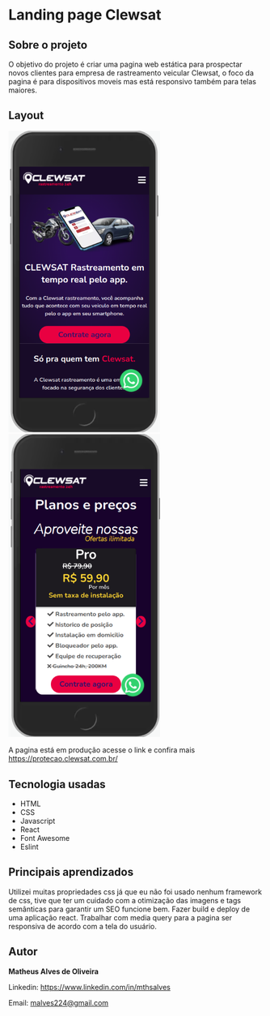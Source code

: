 # Landing page Clewsat

## Sobre o projeto
O objetivo do projeto é criar uma pagina web estática para prospectar novos clientes para empresa de rastreamento veicular Clewsat, o foco da pagina é para dispositivos moveis mas está responsivo também para telas maiores.

## Layout 


<img src="https://raw.githubusercontent.com/malves224/ClewsatWebSite/main/public/images/demoPage2.png" display="inline" alt="drawing" width="300"/>    <img src="https://raw.githubusercontent.com/malves224/ClewsatWebSite/main/public/images/demoPage1.png" display="inline"  alt="drawing" width="300"/>

A pagina está em produção acesse o link e confira mais https://protecao.clewsat.com.br/

## Tecnologia usadas

 - HTML
 - CSS
 - Javascript 
- React
- Font Awesome
-  Eslint

## Principais aprendizados 
Utilizei muitas propriedades css já que eu não foi usado nenhum framework de css, tive que ter um cuidado com a otimização das imagens e tags semânticas para garantir um SEO funcione bem. 
Fazer build e deploy de uma aplicação react.
Trabalhar com media query para a pagina ser responsiva de acordo com a tela do usuário. 

## Autor 
**Matheus Alves de Oliveira**

Linkedin: https://www.linkedin.com/in/mthsalves

Email: malves224@gmail.com
